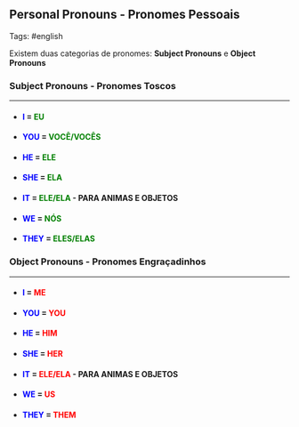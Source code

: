 ## Personal Pronouns - Pronomes Pessoais

Tags: #english

Existem duas categorias de pronomes: **Subject Pronouns** e **Object Pronouns** 

### Subject Pronouns - Pronomes Toscos
---

- ####  <b style="color: blue;">I</b> = <b style="color: green;">EU</b>

- #### <b style="color: blue;">YOU</b> = <b style="color: green;">VOCÊ/VOCÊS</b>

- #### <b style="color: blue;">HE</b> = <b style="color: green;">ELE</b>

- #### <b style="color: blue;">SHE</b> = <b style="color: green;">ELA</b>

- #### <b style="color: blue;">IT</b> = <b style="color: green;">ELE/ELA</b> - PARA ANIMAS E OBJETOS

- #### <b style="color: blue;">WE</b> = <b style="color: green;">NÓS</b>

- #### <b style="color: blue;">THEY</b> = <b style="color: green;">ELES/ELAS</b>

### Object Pronouns - Pronomes Engraçadinhos
---

- ####  <b style="color: blue;">I</b> = <b style="color: red;">ME</b>

- #### <b style="color: blue;">YOU</b> = <b style="color: red;">YOU</b>

- #### <b style="color: blue;">HE</b> = <b style="color: red;">HIM</b>

- #### <b style="color: blue;">SHE</b> = <b style="color: red;">HER</b>

- #### <b style="color: blue;">IT</b> = <b style="color: red;">ELE/ELA</b> - PARA ANIMAS E OBJETOS

- #### <b style="color: blue;">WE</b> = <b style="color: red;">US</b>

- #### <b style="color: blue;">THEY</b> = <b style="color: red;">THEM</b>